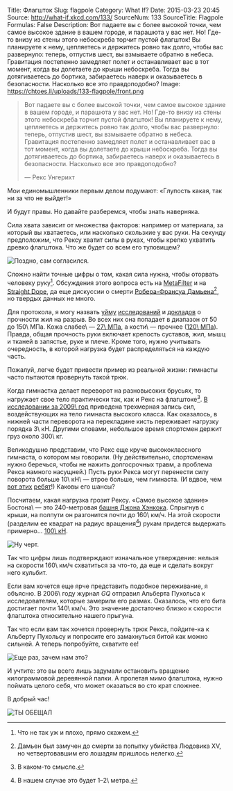 Title: Флагшток
Slug: flagpole
Category: What If?
Date: 2015-03-23 20:45
Source: http://what-if.xkcd.com/133/
SourceNum: 133
SourceTitle: Flagpole
Formulas: False
Description: Вот падаете вы с более высокой точки, чем самое высокое здание в вашем городе, и парашюта у вас нет. Но! Где-то внизу из стены этого небоскреба торчит пустой флагшток! Вы планируете к нему, цепляетесь и держитесь ровно так долго, чтобы вас развернуло: теперь, отпустив шест, вы взмываете обратно в небеса. Гравитация постепенно замедляет полет и останавливает вас в тот момент, когда вы долетаете до крыши небоскреба. Тогда вы дотягиваетесь до бортика, забираетесь наверх и оказываетесь в безопасности. Насколько все это правдоподобно?
Image: https://chtoes.li/uploads/133-flagpole/front.png

> Вот падаете вы с более высокой точки, чем самое высокое здание в вашем городе, и парашюта у вас нет. Но! Где-то внизу из стены этого небоскреба торчит пустой флагшток! Вы планируете к нему, цепляетесь и держитесь ровно так долго, чтобы вас развернуло: теперь, отпустив шест, вы взмываете обратно в небеса. Гравитация постепенно замедляет полет и останавливает вас в тот момент, когда вы долетаете до крыши небоскреба. Тогда вы дотягиваетесь до бортика, забираетесь наверх и оказываетесь в безопасности. Насколько все это правдоподобно?
>
> — Рекс Унгерихт

Мои единомышленники первым делом подумают: «Глупость какая, так ни за что не выйдет!»

И будут правы. Но давайте разберемся, чтобы знать наверняка.

Сила хвата зависит от множества факторов: например от материала, за который вы хватаетесь, или насколько скользкие у вас руки. На секунду предположим, что Рексу хватит силы в руках, чтобы крепко ухватить древко флагштока. Что же будет со всем его туловищем?

![](/uploads/133-flagpole/hand_ru.png "Поздно, сам согласился.")

Сложно найти точные цифры о том, какая сила нужна, чтобы оторвать человеку руку[^1]. Обсуждения этого вопроса есть на [MetaFilter][1] и на [Straight Dope][2], да еще дискуссии о смерти [Робера-Франсуа Дамьена][3][^2], но твердых данных не много.

[^1]: Что не так уж и плохо, прямо скажем.

[^2]: Дамьен был замучен до смерти за попытку убийства Людовика XV, но четвертовавшим его лошадям пришлось нелегко.

Для протокола, я могу назвать [уйму][4] [исследований][5] и [докладов][6] о прочности жил на разрыв. Во всех них она попадает в диапазон от 50 до 150\ МПа. Кожа слабее\ — [27\ МПа][7], а кости\ — прочнее ([120\ МПа][8]). Правда, общая прочность руки включает крепость суставов, жил, мышц и тканей в запястье, руке и плече. Кроме того, нужно учитывать очередность, в которой нагрузка будет распределяться на каждую часть.

Пожалуй, легче будет привести пример из реальной жизни: гимнасты часто пытаются провернуть такой трюк.

Когда гимнастка делает переворот на разновысоких брусьях, то нагружает свое тело практически так, как и Рекс на флагштоке[^3]. [В исследовании за 2009\ год][9] приведена трехмерная запись сил, воздействующих на тело гимнаста высокого класса. Как оказалось, в нижней части переворота на перекладине кисть переживает нагрузку порядка 3\ кН. Другими словами, небольшое время спортсмен держит груз около 300\ кг.

[^3]: В каком-то смысле.

Великодушно представим, что Рекс еще круче высококлассного гимнаста, о котором мы говорили. (Ну действительно, спортсменам нужно беречься, чтобы не нажить долгосрочных травм, а проблема Рекса намного насущней.) Пусть руки Рекса могут перенести силу поворота больше 10\ кН\ — втрое больше, чем гимнаста. (И вдвое, чем [вот этих][10] [ребят][11]!) Каковы его шансы?

Посчитаем, какая нагрузка грозит Рексу. «Самое высокое здание» Бостона\ — это 240-метровая [башня Джона Хэнкока][12]. Спрыгнув с крыши, на полпути он разгонится почти до 160\ км/ч. На этой скорости (разделим ее квадрат на радиус вращения[^4]) рукам придется выдержать примерно… [100\ кН][13].

[^4]: В нашем случае это будет 1–2\ метра.

![](/uploads/133-flagpole/nope_ru.png "Ну черт.")

Так что цифры лишь подтверждают изначальное утверждение: нельзя на скорости 160\ км/ч схватиться за что-то, да еще и сделать вокруг него кульбит.

Если вам хочется еще ярче представить подобное переживание, я объясню. В 2006\ году журнал *GQ* отправил Альберта Пухольса к исследователям, которые замерили его размах. Оказалось, что его бита достигает почти 140\ км/ч. Это значение достаточно близко к скорости флагштока относительно нашего прыгуна.

Так что если вам так хочется провернуть трюк Рекса, пойдите-ка к Альберту Пухольсу и попросите его замахнуться битой как можно сильней. А теперь попробуйте, схватите ее!

![](/uploads/133-flagpole/bat_ru.png "Еще раз, зачем нам это?")

И учтите: это вы всего лишь задумали остановить вращение килограммовой деревянной палки. А пролетая мимо флагштока, нужно поймать целого себя, что может оказаться во сто крат сложнее.

В добрый час!

![](/uploads/133-flagpole/bat2_ru.png "ТЫ ОБЕЩАЛ")

[1]: http://ask.metafilter.com/133821/How-much-force-to-tear-off-a-limb "Какое нужно приложить усилие, чтобы оторвать конечность?\ — Биомеханика ампутации человеческих органов (англ.) | Ask MetaFilter"

[2]: http://boards.straightdope.com/sdmb/showthread.php?t=515612 "«Я тебя на кусочки порву»\ — Это реально? (англ.) | Форум Straight Dope"

[3]: https://ru.wikipedia.org/wiki/Дамьен,_Робер-Франсуа "Робер-Франсуа Дамьен | Википедия"

[4]: http://jeb.biologists.org/content/215/20/3552.abstract "Свойства жил в индюшачьих окорочках взаимосвязаны и не однообразны (англ.)"

[5]: http://www.udel.edu/PT/PT%20Clinical%20Services/journalclub/sojc/95_96/apr96/itoi.pdf "Предел прочности на растяжение для надостной мышцы (англ.)"

[6]: http://wings.buffalo.edu/eng/mae/courses/417-517/Orthopaedic%20Biomechanics/Lecture%203u.pdf "Связки и жилы (англ.)"

[7]: http://www.ircobi.org/downloads/irc12/pdf_files/59.pdf "Прочность человеческой кожи на динамический разрыв (англ.)"

[8]: http://www.robmech.co.za/proceed/ROBMECH2011_Unene%20N.%20MAnganyi_Biological%20considerations%20in%20the%20structural%20design%20of%20smart%20prosthetics.pdf "Биологические аспекты при проектировании интеллектуальных протезов (англ.)"

[9]: http://www.jbiomech.com/article/S0021-9290(09)00609-5/fulltext "Значения динамической силы на верхнем брусе, полученные с помощью 3D-записи движения (англ.) | Journal of Biomechanics"

[10]: https://www.youtube.com/watch?v=V1JBx2Mm9e8 "Мертвый вис на одной руке с грузом в 100\ кг (общий вес\ — 193\ кг) | YouTube"

[11]: https://www.youtube.com/watch?v=iJYOs5VFjwk "ВИС НА ОДНОЙ РУКЕ + 115,9\ кг (на левой и правой) + 95,5\ кг | YouTube"

[12]: http://ria.ru/moscow/20140925/1025547512.html "«Башня Федерация» стала самым высоким зданием в Европе"

[13]: http://www.wolframalpha.com/input/?i=75+kg+*+%28160+kmh%29%5E2+%2F+%281.5+meters%29 "75 кг * (160 км/ч)^2 / (1,5 м) | Wolfram|Alpha"
